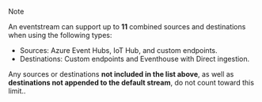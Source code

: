 
> [!NOTE]
> An eventstream can support up to **11** combined sources and destinations when using the following types:
> - Sources: Azure Event Hubs, IoT Hub, and custom endpoints.
> - Destinations: Custom endpoints and Eventhouse with Direct ingestion.
> 
> Any sources or destinations **not included in the list above**, as well as **destinations not appended to the default stream**, do not count toward this limit..
